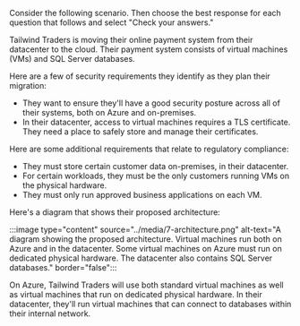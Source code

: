 Consider the following scenario. Then choose the best response for each question that follows and select "Check your answers."

Tailwind Traders is moving their online payment system from their datacenter to the cloud. Their payment system consists of virtual machines (VMs) and SQL Server databases.

Here are a few of security requirements they identify as they plan their migration:

* They want to ensure they'll have a good security posture across all of their systems, both on Azure and on-premises.
* In their datacenter, access to virtual machines requires a TLS certificate. They need a place to safely store and manage their certificates.

Here are some additional requirements that relate to regulatory compliance:

* They must store certain customer data on-premises, in their datacenter.
* For certain workloads, they must be the only customers running VMs on the physical hardware.
* They must only run approved business applications on each VM.

Here's a diagram that shows their proposed architecture:

:::image type="content" source="../media/7-architecture.png" alt-text="A diagram showing the proposed architecture. Virtual machines run both on Azure and in the datacenter. Some virtual machines on Azure must run on dedicated physical hardware. The datacenter also contains SQL Server databases." border="false":::

On Azure, Tailwind Traders will use both standard virtual machines as well as virtual machines that run on dedicated physical hardware. In their datacenter, they'll run virtual machines that can connect to databases within their internal network.
